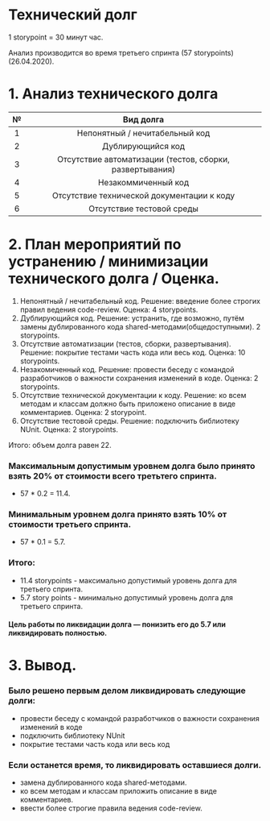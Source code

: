 # Технический долг
1 storypoint = 30 минут час.

Анализ производится во время третьего спринта (57 storypoints) (26.04.2020).
# 1. Анализ технического долга

| № | Вид долга | 
| :---: | :---: | 
| 1 | Непонятный / нечитабельный код 
| 2 | Дублирующийся код 
| 3 | Отсутствие автоматизации (тестов, сборки, развертывания) 
| 4 | Незакоммиченный код 
| 5 | Отсутствие технической документации к коду 
| 6 | Отсутствие тестовой среды 

# 2. План мероприятий по устранению / минимизации технического долга / Оценка.
1. Непонятный / нечитабельный код. Решение: введение более строгих правил ведения code-review. Оценка: 4 storypoints.
2. Дублирующийся код. Решение: устранить, где возможно, путём замены дублированного кода shared-методами(общедоступными). 2 storypoints.
3. Отсутствие автоматизации (тестов, сборки, развертывания). Решение: покрытие тестами часть кода или весь код. Оценка: 10 storypoints.
4. Незакомиченный код. Решение: провести беседу с командой разработчиков о важности сохранения изменений в коде. Оценка: 2 storypoints.
5. Отсутствие технической документации к коду. Решение: ко всем методам и классам должно быть приложено описание в виде комментариев. Оценка: 2 storypoint.
6. Отсутствие тестовой среды. Решение: подключить библиотеку NUnit. Оценка: 2 storypoints.

Итого: объем долга равен 22.


### Максимальным допустимым уровнем долга было принято взять 20% от стоимости всего третьтего спринта. 

+ 57 * 0.2 = 11.4.

### Минимальным уровнем долга принято взять 10% от стоимости третьего спринта.

+ 57 * 0.1 = 5.7.

### Итого:

+ 11.4 storypoints - максимально допустимый уровень долга для третьего спринта.
+ 5.7 story points - минимально допустимый уровень долга для третьего спринта.

#### Цель работы по ликвидации долга — понизить его до 5.7 или ликвидировать полностью.

# 3. Вывод.

### Было решено первым делом ликвидировать следующие долги:

+ провести беседу с командой разработчиков о важности сохранения изменений в коде
+ подключить библиотеку NUnit
+ покрытие тестами часть кода или весь код

### Если останется время, то ликвидировать оставшиеся долги.
+ замена дублированного кода shared-методами.
+ ко всем методам и классам приложить описание в виде комментариев.
+ ввести более строгие правила ведения code-review. 
